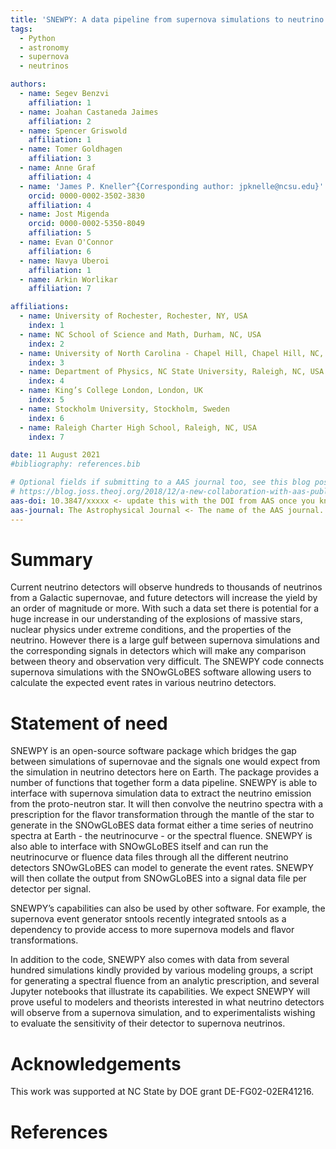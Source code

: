 ```yaml
---
title: 'SNEWPY: A data pipeline from supernova simulations to neutrino signals'
tags:
  - Python
  - astronomy
  - supernova
  - neutrinos

authors:
  - name: Segev Benzvi
    affiliation: 1
  - name: Joahan Castaneda Jaimes
    affiliation: 2
  - name: Spencer Griswold
    affiliation: 1
  - name: Tomer Goldhagen
    affiliation: 3
  - name: Anne Graf
    affiliation: 4
  - name: 'James P. Kneller^{Corresponding author: jpknelle@ncsu.edu}'
    orcid: 0000-0002-3502-3830
    affiliation: 4
  - name: Jost Migenda
    orcid: 0000-0002-5350-8049
    affiliation: 5
  - name: Evan O'Connor
    affiliation: 6
  - name: Navya Uberoi
    affiliation: 1
  - name: Arkin Worlikar
    affiliation: 7

affiliations:
  - name: University of Rochester, Rochester, NY, USA
    index: 1
  - name: NC School of Science and Math, Durham, NC, USA
    index: 2
  - name: University of North Carolina - Chapel Hill, Chapel Hill, NC, USA
    index: 3
  - name: Department of Physics, NC State University, Raleigh, NC, USA
    index: 4
  - name: King’s College London, London, UK
    index: 5
  - name: Stockholm University, Stockholm, Sweden
    index: 6
  - name: Raleigh Charter High School, Raleigh, NC, USA
    index: 7

date: 11 August 2021
#bibliography: references.bib

# Optional fields if submitting to a AAS journal too, see this blog post:
# https://blog.joss.theoj.org/2018/12/a-new-collaboration-with-aas-publishing
aas-doi: 10.3847/xxxxx <- update this with the DOI from AAS once you know it.
aas-journal: The Astrophysical Journal <- The name of the AAS journal.
---
```



# Summary

Current neutrino detectors will observe hundreds to thousands of neutrinos from a Galactic supernovae, and future detectors will increase the yield by an order of magnitude or more. With such a data set there is potential for a huge increase in our understanding of the explosions of massive stars, nuclear physics under extreme conditions, and the properties of the neutrino. However there is a large gulf between supernova simulations and the corresponding signals in detectors which will make any comparison between theory and observation very difficult. The SNEWPY code connects supernova simulations with the SNOwGLoBES software allowing users to calculate the expected event rates in various neutrino detectors. 


# Statement of need

SNEWPY is an open-source software package which bridges the gap between simulations of supernovae and the signals one would expect from the simulation in neutrino detectors here on Earth. The package provides a number of functions that together form a data pipeline. SNEWPY is able to interface with supernova simulation data to extract the neutrino emission from the proto-neutron star. It will then convolve the neutrino spectra with a prescription for the flavor transformation through the mantle of the star to generate in the SNOwGLoBES data format either a time series of neutrino spectra at Earth - the neutrinocurve - or the spectral fluence. SNEWPY is also able to interface with SNOwGLoBES itself and can run the neutrinocurve or fluence data files through all the different neutrino detectors SNOwGLoBES can model to generate the event rates. SNEWPY will then collate the output from SNOwGLoBES into a signal data file per detector per signal.

SNEWPY’s capabilities can also be used by other software. For example, the supernova event generator sntools recently integrated sntools as a dependency to provide access to more supernova models and flavor transformations.

In addition to the code, SNEWPY also comes with data from several hundred simulations kindly provided by various modeling groups, a script for generating a spectral fluence from an analytic prescription, and several Jupyter notebooks that illustrate its capabilities. We expect SNEWPY will prove useful to modelers and theorists interested in what neutrino detectors will observe from a supernova simulation, and to experimentalists wishing to evaluate the sensitivity of their detector to supernova neutrinos. 

# Acknowledgements

This work was supported at NC State by DOE grant DE-FG02-02ER41216.

# References
